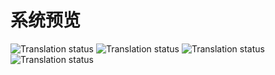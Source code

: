 # 系统预览

![Translation status](https://github.com/github20120522/summerHot/blob/master/src/main/resources/preview/1.png)
![Translation status](https://github.com/github20120522/summerHot/blob/master/src/main/resources/preview/2.png)
![Translation status](https://github.com/github20120522/summerHot/blob/master/src/main/resources/preview/3.png)
![Translation status](https://github.com/github20120522/summerHot/blob/master/src/main/resources/preview/4.png)
